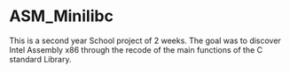 # ASM_Minilibc

This is a second year School project of 2 weeks.
The goal was to discover Intel Assembly x86 through the recode of the main functions of the C standard Library.
